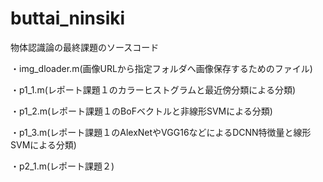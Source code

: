 # buttai_ninsiki
物体認識論の最終課題のソースコード
 
 ・img_dloader.m(画像URLから指定フォルダへ画像保存するためのファイル)
 
 ・p1_1.m(レポート課題１のカラーヒストグラムと最近傍分類による分類)
 
 ・p1_2.m(レポート課題１のBoFベクトルと非線形SVMによる分類)
 
 ・p1_3.m(レポート課題１のAlexNetやVGG16などによるDCNN特徴量と線形SVMによる分類)
 
 ・p2_1.m(レポート課題２)
